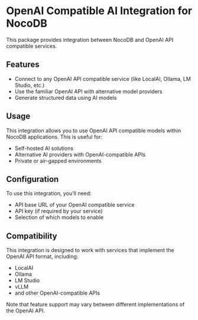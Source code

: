 # OpenAI Compatible AI Integration for NocoDB

This package provides integration between NocoDB and OpenAI API compatible services.

## Features

- Connect to any OpenAI API compatible service (like LocalAI, Ollama, LM Studio, etc.)
- Use the familiar OpenAI API with alternative model providers
- Generate structured data using AI models

## Usage

This integration allows you to use OpenAI API compatible models within NocoDB applications. This is useful for:
- Self-hosted AI solutions
- Alternative AI providers with OpenAI-compatible APIs
- Private or air-gapped environments

## Configuration

To use this integration, you'll need:
- API base URL of your OpenAI compatible service
- API key (if required by your service)
- Selection of which models to enable

## Compatibility

This integration is designed to work with services that implement the OpenAI API format, including:
- LocalAI
- Ollama
- LM Studio
- vLLM
- and other OpenAI-compatible APIs

Note that feature support may vary between different implementations of the OpenAI API. 